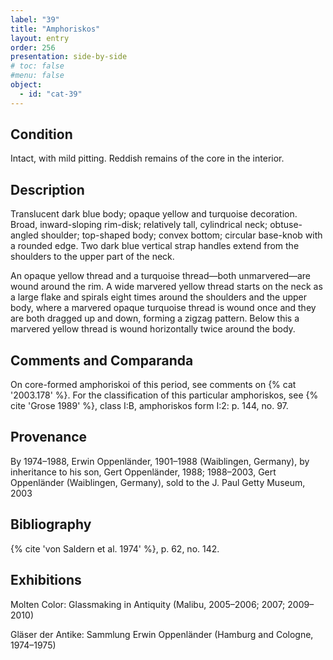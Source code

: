```yaml
---
label: "39"
title: "Amphoriskos"
layout: entry
order: 256
presentation: side-by-side
# toc: false
#menu: false 
object:
  - id: "cat-39"
---
```


## Condition

Intact, with mild pitting. Reddish remains of the core in the interior.

## Description

Translucent dark blue body; opaque yellow and turquoise decoration. Broad, inward-sloping rim-disk; relatively tall, cylindrical neck; obtuse-angled shoulder; top-shaped body; convex bottom; circular base-knob with a rounded edge. Two dark blue vertical strap handles extend from the shoulders to the upper part of the neck.

An opaque yellow thread and a turquoise thread—both unmarvered—are wound around the rim. A wide marvered yellow thread starts on the neck as a large flake and spirals eight times around the shoulders and the upper body, where a marvered opaque turquoise thread is wound once and they are both dragged up and down, forming a zigzag pattern. Below this a marvered yellow thread is wound horizontally twice around the body.

## Comments and Comparanda

On core-formed amphoriskoi of this period, see comments on {% cat '2003.178' %}. For the classification of this particular amphoriskos, see {% cite 'Grose 1989' %}, class I:B, amphoriskos form I:2: p. 144, no. 97.

## Provenance

By 1974–1988, Erwin Oppenländer, 1901–1988 (Waiblingen, Germany), by inheritance to his son, Gert Oppenländer, 1988; 1988–2003, Gert Oppenländer (Waiblingen, Germany), sold to the J. Paul Getty Museum, 2003

## Bibliography

{% cite 'von Saldern et al. 1974' %}, p. 62, no. 142.

## Exhibitions

Molten Color: Glassmaking in Antiquity (Malibu, 2005–2006; 2007; 2009–2010)

Gläser der Antike: Sammlung Erwin Oppenländer (Hamburg and Cologne, 1974–1975)
